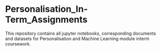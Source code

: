 # Personalisation_In-Term_Assignments
This repository contains all jupyter notebooks, corresponding documents and datasets for Personalisation and Machine Learning module interm coursework.
